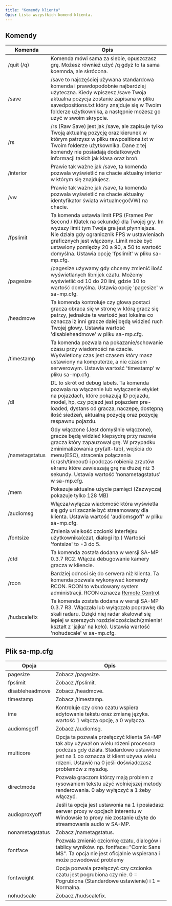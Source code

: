 ```yaml
---
title: "Komendy klienta"
Opis: Lista wszystkich komend klienta.
---
```


## Komendy

| Komenda        | Opis                                                                                                                                                                                                                                                                                                                                                            |
|----------------|------------------------------------------------------------------------------------------------------------------------------------------------------------------------------------------------------------------------------------------------------------------------------------------------------------------------------------------------------------------------|
| /quit (/q)     | Komenda mówi sama za siebie, opuszczasz grę. Możesz również użyć /q gdyż to ta sama koemnda, ale skrócona.                                                                                                                                                                                                                                                    |
| /save          | /save to najczęściej używana standardowa komenda i prawdopodobnie najbardziej użyteczna. Kiedy wpiszesz /save Twoja aktualna pozycja zostanie zapisana w pliku savedpositions.txt który znajduje się w Twoim folderze użytkownika, a następnie możesz go użyć w swoim skrypcie.                                                                                                                            |
| /rs            | /rs (Raw Save) jest jak /save, ale zapisuje tylko Twoją aktualną pozycję oraz kierunek w którym patrzysz w pliku rawpositions.txt w Twoim folderze użytkownika. Dane z tej komendy nie posiadają dodatkowych informacji takich jak klasa oraz broń.|
| /interior      | Prawie tak ważne jak /save, ta komenda pozwala wyświetlić na chacie aktualny interior w którym się znajdujesz. |
| /vw            | Prawie tak ważne jak /save, ta komenda pozwala wyświetlić na chacie aktualny identyfikator świata wirtualnego(VW) na chacie.|
| /fpslimit      | Ta komenda ustawia limit FPS (Frames Per Second / Klatek na sekundę) dla Twojej gry. Im wyższy limit tym Twoja gra jest płynniejsza. Nie działa gdy ogranicznik FPS w ustawieniach graficznych jest włączony. Limit może być ustawiony pomiędzy 20 a 90, a 50 to wartość domyślna. Ustawia opcję 'fpslimit' w pliku sa-mp.cfg.|
| /pagesize      | /pagesize używamy gdy chcemy zmienić ilość wyświetlanych libnijek czatu. Możemy wyświetlić od 10 do 20 lini, gdzie 10 to wartość domyślna. Ustawia opcję 'pagesize' w sa-mp.cfg.|
| /headmove      | Ta komenda kontroluje czy głowa postaci gracza obraca się w stronę w którą gracz się patrzy, jednakże ta wartość jest lokalna co oznacza iż inni gracze dalej będą widzieć ruch Twojej głowy. Ustawia wartość 'disableheadmove' w pliku sa-mp.cfg.                                                                                                                                               |
| /timestamp     | Ta komenda pozwala na pokazanie/schowanie czasu przy wiadomości na czacie. Wyświetlony czas jest czasem który masz ustawiony na komputerze, a nie czasem serwerowym. Ustawia wartość 'timestamp' w pliku sa-mp.cfg.                                                                                                                                                                           |
| /dl            | DL to skrót od debug labels. Ta komenda pozwala na włączenie lub wyłączenie etykiet na pojazdach, które pokazują ID pojazdu, model, hp, czy pojazd jest pojazdem pre-loaded, dystans od gracza, naczepę, dostępną ilość siedzeń, aktualną pozycję oraz pozycję respawnu pojazdu.                                                                                                                      |
| /nametagstatus | Gdy włączone (Jest domyślnie włączone), gracze będą widzieć klepsydrę przy nazwie gracza który zapauzował grę. W przypadku zminimalizowania gry(alt-tab), wejścia do menu(ESC), stracenia połączenia (crash/timeout) i podczas robienia zrzutów ekranu które zawieszają grę na dłużej niż 3 sekundy. Ustawia wartość 'nonametagstatus' w sa-mp.cfg.                                                                                                                                                                                              |
| /mem           | Pokazuje aktualne użycie pamięci (Zazwyczaj pokazuje tylko 128 MB)                                                                                                                                                                                                                                                                                 |
| /audiomsg      | Włącza/wyłącza wiadomość która wyświetla się gdy url zacznie być streamowany dla klienta. Ustawia wartość 'audiomsgoff' w pliku sa-mp.cfg.                                                                                                                                                                                                                                            |
| /fontsize      | Zmienia wielkość czcionki interfejsu użytkownika(czat, dialogi itp.) Wartości 'fontsize' to -3 do 5.                                                                                                                                                                                                                                                                                       |
| /ctd           | Ta komenda została dodana w wersji SA-MP 0.3.7 RC2. Włącza debugowanie kamery gracza w kliencie.                                                                                                                                                                                                                                                               |
| /rcon          | Bardziej odnosi się do serwera niż klienta. Ta komenda pozwala wykonywać komendy RCON. RCON to wbudowany system administracji. RCON oznacza [Remote Control](../server/ControllingServer#using-rcon).                                                                                                                                                         |
| /hudscalefix   | Ta komenda została dodana w wersji SA-MP 0.3.7 R3. Włączała lub wyłączała poprawkę dla skali radaru. Dzięki niej radar skalował się lepiej w szerszych rozdzielczościach(zmieniał kształt z 'jajka' na koło). Ustawia wartość 'nohudscale' w sa-mp.cfg.                                                                                                                                        |

## Plik sa-mp.cfg

| Opcja          | Opis                                                                                                                                                                                  |
|-----------------|----------------------------------------------------------------------------------------------------------------------------------------------------------------------------------------------|
| pagesize        | Zobacz /pagesize.|
| fpslimit        | Zobacz /fpslimit.|
| disableheadmove | Zobacz /headmove.|
| timestamp       | Zobacz /timestamp.|
| ime             | Kontroluje czy okno czatu wspiera edytowanie tekstu oraz zmianę języka. wartość 1 włącza opcję, a 0 wyłącza.|
| audiomsgoff     | Zobacz /audiomsg.|
| multicore       | Opcja ta pozwala przełączyć klienta SA-MP tak aby używał on wielu rdzeni procesora podczas gdy działa. Stadardowo ustawione jest na 1 co oznacza iż klient używa wielu rdzeni. Ustawić na 0 jeśli doświadczasz problemów z myszką. |
| directmode      | Pozwala graczom którzy mają problem z rysowaniem tekstu użyć wolniejszej metody renderowania. 0 aby wyłączyć a 1 żeby włączyć.                        |
| audioproxyoff   | Jeśli ta opcja jest ustawonia na 1 i posiadasz serwer proxy w opcjach interentu w Windowsie to proxy nie zostanie użyte do streamowania audio w SA-MP.|
| nonametagstatus | Zobacz /nametagstatus.|
| fontface        | Pozwala zmienić czcionkę czatu, dialogów i tablicy wyników. np. fontface="Comic Sans MS". Ta opcja nie jest oficjalnie wspierana i może powodować problemy|
| fontweight      | Opcja pozwala przełączyć czy czcionka czatu jest pogrubiona czy nie. 0 = Pogrubiona (Standardowe ustawienie) i 1 = Normalna.|
| nohudscale      | Zobacz /hudscalefix.| 
